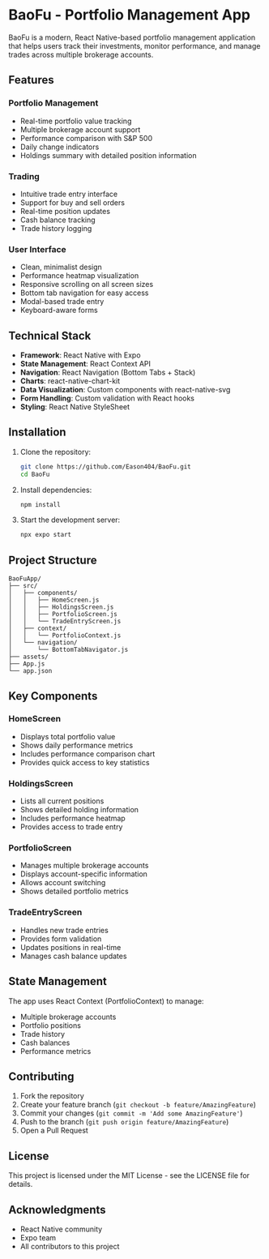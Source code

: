 # BaoFu - Portfolio Management App

BaoFu is a modern, React Native-based portfolio management application that helps users track their investments, monitor performance, and manage trades across multiple brokerage accounts.

## Features

### Portfolio Management
- Real-time portfolio value tracking
- Multiple brokerage account support
- Performance comparison with S&P 500
- Daily change indicators
- Holdings summary with detailed position information

### Trading
- Intuitive trade entry interface
- Support for buy and sell orders
- Real-time position updates
- Cash balance tracking
- Trade history logging

### User Interface
- Clean, minimalist design
- Performance heatmap visualization
- Responsive scrolling on all screen sizes
- Bottom tab navigation for easy access
- Modal-based trade entry
- Keyboard-aware forms

## Technical Stack

- **Framework**: React Native with Expo
- **State Management**: React Context API
- **Navigation**: React Navigation (Bottom Tabs + Stack)
- **Charts**: react-native-chart-kit
- **Data Visualization**: Custom components with react-native-svg
- **Form Handling**: Custom validation with React hooks
- **Styling**: React Native StyleSheet

## Installation

1. Clone the repository:
   ```bash
   git clone https://github.com/Eason404/BaoFu.git
   cd BaoFu
   ```

2. Install dependencies:
   ```bash
   npm install
   ```

3. Start the development server:
   ```bash
   npx expo start
   ```

## Project Structure

```
BaoFuApp/
├── src/
│   ├── components/
│   │   ├── HomeScreen.js
│   │   ├── HoldingsScreen.js
│   │   ├── PortfolioScreen.js
│   │   └── TradeEntryScreen.js
│   ├── context/
│   │   └── PortfolioContext.js
│   └── navigation/
│       └── BottomTabNavigator.js
├── assets/
├── App.js
└── app.json
```

## Key Components

### HomeScreen
- Displays total portfolio value
- Shows daily performance metrics
- Includes performance comparison chart
- Provides quick access to key statistics

### HoldingsScreen
- Lists all current positions
- Shows detailed holding information
- Includes performance heatmap
- Provides access to trade entry

### PortfolioScreen
- Manages multiple brokerage accounts
- Displays account-specific information
- Allows account switching
- Shows detailed portfolio metrics

### TradeEntryScreen
- Handles new trade entries
- Provides form validation
- Updates positions in real-time
- Manages cash balance updates

## State Management

The app uses React Context (PortfolioContext) to manage:
- Multiple brokerage accounts
- Portfolio positions
- Trade history
- Cash balances
- Performance metrics

## Contributing

1. Fork the repository
2. Create your feature branch (`git checkout -b feature/AmazingFeature`)
3. Commit your changes (`git commit -m 'Add some AmazingFeature'`)
4. Push to the branch (`git push origin feature/AmazingFeature`)
5. Open a Pull Request

## License

This project is licensed under the MIT License - see the LICENSE file for details.

## Acknowledgments

- React Native community
- Expo team
- All contributors to this project 